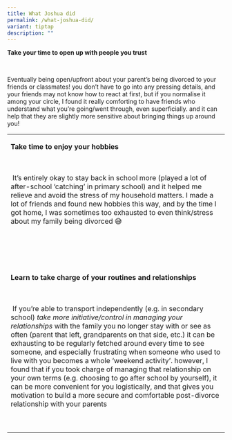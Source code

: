 ```yaml
---
title: What Joshua did
permalink: /what-joshua-did/
variant: tiptap
description: ""
---
```

<p><strong>Take your time to open up with people you trust</strong>&nbsp;</p>
<p>&nbsp;</p>
<p>Eventually being open/upfront about your parent’s being divorced to your
friends or classmates! you don’t have to go into any pressing details,
and your friends may not know how to react at first, but if you normalise
it among your circle, I found it really comforting to have friends who
understand what you’re going/went through, even superficially. and it can
help that they are slightly more sensitive about bringing things up around
you!&nbsp;</p>
<p></p>
<p></p>
<table style="minWidth: 25px">
<colgroup>
<col>
</colgroup>
<tbody>
<tr>
<td rowspan="1" colspan="1">
<p><strong>Take time to enjoy your hobbies</strong>&nbsp;</p>
<p>&nbsp;</p>
<p>&nbsp;It’s entirely okay to stay back in school more (played a lot of
after-school ‘catching’ in primary school) and it helped me relieve and
avoid the stress of my household matters. I made a lot of friends and found
new hobbies this way, and by the time I got home, I was sometimes too exhausted
to even think/stress about my family being divorced 😅&nbsp;</p>
<p>&nbsp;</p>
</td>
</tr>
<tr>
<td rowspan="1" colspan="1">
<p>&nbsp;</p>
<p><strong>Learn to take charge of your routines and relationships</strong>&nbsp;</p>
<p>&nbsp;</p>
<p>&nbsp;If you’re able to transport independently (e.g. in secondary school) <em>take more initiative/control in managing your relationships</em> with
the family you no longer stay with or see as often (parent that left, grandparents
on that side, etc.) it can be exhausting to be regularly fetched around
every time to see someone, and especially frustrating when someone who
used to live with you becomes a whole ‘weekend activity’. however, I found
that if you took charge of managing that relationship on your own terms
(e.g. choosing to go after school by yourself), it can be more convenient
for you logistically, and that gives you motivation to build a more secure
and comfortable post-divorce relationship with your parents&nbsp;</p>
<p>&nbsp;</p>
</td>
</tr>
</tbody>
</table>
<p></p>